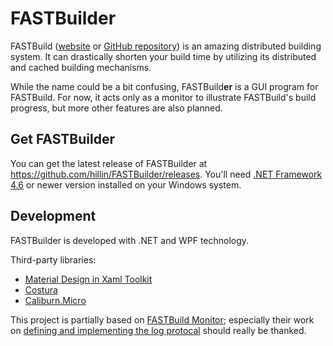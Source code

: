# FASTBuilder

FASTBuild ([website](http://www.fastbuild.org/) or [GitHub repository](https://github.com/fastbuild/fastbuild)) is an amazing distributed building system. It can drastically shorten your build time by utilizing its distributed and cached building mechanisms.

While the name could be a bit confusing, FASTBuild**er** is a GUI program for FASTBuild. For now, it acts only as a monitor to illustrate FASTBuild's build progress, but more other features are also planned.

## Get FASTBuilder
You can get the latest release of FASTBuilder at https://github.com/hillin/FASTBuilder/releases. You'll need [.NET Framework 4.6](https://www.microsoft.com/en-us/download/details.aspx?id=48130) or newer version installed on your Windows system.

## Development
FASTBuilder is developed with .NET and WPF technology.

Third-party libraries:
- [Material Design in Xaml Toolkit](https://github.com/ButchersBoy/MaterialDesignInXamlToolkit)
- [Costura](https://github.com/Fody/Costura)
- [Caliburn.Micro](http://caliburnmicro.com/)

This project is partially based on [FASTBuild Monitor](https://github.com/yass007/FASTBuildMonitor); especially their work on [defining and implementing the log protocal](https://github.com/fastbuild/fastbuild/issues/127) should really be thanked.
